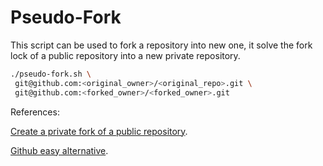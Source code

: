 # Pseudo-Fork
This script can be used to fork a repository into new one, it solve the fork lock of a public repository into a new private repository.

```bash
./pseudo-fork.sh \
 git@github.com:<original_owner>/<original_repo>.git \
 git@github.com:<forked_owner>/<forked_owner>.git
```

References:

[Create a private fork of a public repository](https://gist.github.com/0xjac/85097472043b697ab57ba1b1c7530274).

[Github easy alternative](https://github.com/new/import).
